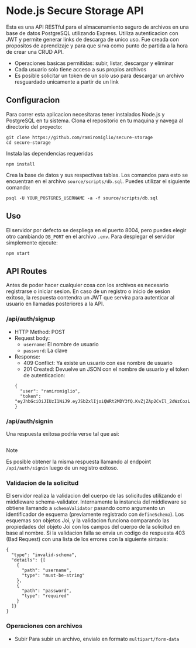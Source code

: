 # Node.js Secure Storage API

Esta es una API RESTful para el almacenamiento seguro de archivos en una base de datos PostgreSQL utilizando Express. Utiliza autenticacion con JWT y permite generar links de descarga de unico uso. Fue creada con propositos de aprendizaje y para que sirva como punto de partida a la hora de crear una CRUD API.

+ Operaciones basicas permitidas: subir, listar, descargar y eliminar
+ Cada usuario solo tiene acceso a sus propios archivos
+ Es posible solicitar un token de un solo uso para descargar un archivo resguardado unicamente a partir de un link

## Configuracion

Para correr esta aplicacion necesitaras tener instalados Node.js y PostgreSQL en tu sistema. Clona el repositorio en tu maquina y navega al directorio del proyecto:

```
git clone https://github.com/ramiromiglio/secure-storage
cd secure-storage
```

Instala las dependencias requeridas
```
npm install
```
Crea la base de datos y sus respectivas tablas. Los comandos para esto se encuentran en el archivo ```source/scripts/db.sql```. Puedes utilizar el siguiente comando:
```
psql -U YOUR_POSTGRES_USERNAME -a -f source/scripts/db.sql
```

## Uso

El servidor por defecto se despliega en el puerto 8004, pero puedes elegir otro cambiando ```DB_PORT``` en el archivo ```.env```. Para desplegar el servidor simplemente ejecute:
```
npm start
```

## API Routes

Antes de poder hacer cualquier cosa con los archivos es necesario registrarse o iniciar sesion. En caso de un registro o inicio de sesion exitoso, la respuesta contendra un JWT que servira para autenticar al usuario en llamadas posteriores a la API.

### /api/auth/signup

+ HTTP Method: POST
+ Request body:
  + ```username```: El nombre de usuario
  + ```password```: La clave
+ Response:
  + 409 Conflict: Ya existe un usuario con ese nombre de usuario
  + 201 Created: Devuelve un JSON con el nombre de usuario y el token de autenticacion:
  ```
  {
    "user": "ramiromiglio",
    "token": "eyJhbGciOiJIUzI1NiJ9.eyJSb2xlIjoiQWRt2MDY3fQ.KvZjZAp2CvIl_2dWzCozLvLUNjvUQXbCdyXMZBBsq2k"
  }
  ```
  
### /api/auth/signin

Una respuesta exitosa podria verse tal que asi:
```
```

> [!NOTE]
> Es posible obtener la misma respuesta llamando al endpoint ```/api/auth/signin``` luego de un registro exitoso.

### Validacion de la solicitud

El servidor realiza la validacion del cuerpo de las solicitudes utilizando el middleware schema-validator. Internamente la instancia del middleware se obtiene llamando a ```schemaValidator``` pasando como argumento un identificador de esquema (previamente registrado con ```defineSchema```). Los esquemas son objetos Joi, y la validacion funciona comparando las propiedades del objeto Joi con los campos del cuerpo de la solicitud en base al nombre. Si la validacion falla se envia un codigo de respuesta 403 (Bad Request) con una lista de los errores con la siguiente sintaxis:

```
{
  "type": "invalid-schema",
  "details": {[
    {
      "path": "username",
      "type": "must-be-string"
    },
    {
      "path": "password",
      "type": "required"
    }
  ]}
}
```

### Operaciones con archivos

+ Subir
Para subir un archivo, envialo en formato ```multipart/form-data```